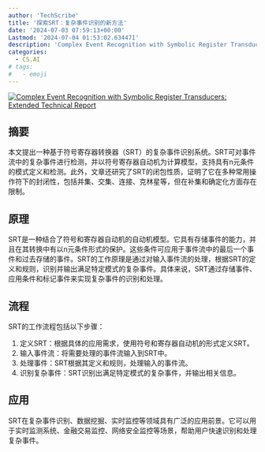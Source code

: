 ```yaml
---
author: 'TechScribe'
title: '探索SRT：复杂事件识别的新方法'
date: '2024-07-03 07:59:13+00:00'
Lastmod: '2024-07-04 01:53:02.634471'
description: 'Complex Event Recognition with Symbolic Register Transducers: Extended Technical Report'
categories:
  - CS.AI
# tags:
#   - emoji
---
```


[![Complex Event Recognition with Symbolic Register Transducers: Extended Technical Report](https://arxiv-research-1301205113.cos.ap-guangzhou.myqcloud.com/images/2407.02884v1.pdf_0.jpg)](https://arxiv.org/abs/2407.02884v1)

## 摘要

本文提出一种基于符号寄存器转换器（SRT）的复杂事件识别系统。SRT可对事件流中的复杂事件进行检测，并以符号寄存器自动机为计算模型，支持具有n元条件的模式定义和检测。此外，文章还研究了SRT的闭包性质，证明了它在多种常用操作符下的封闭性，包括并集、交集、连接、克林星等，但在补集和确定化方面存在限制。<!--more-->

## 原理

SRT是一种结合了符号和寄存器自动机的自动机模型。它具有存储事件的能力，并且在其转换中有以n元条件形式的保护。这些条件可应用于事件流中的最后一个事件和过去存储的事件。SRT的工作原理是通过对输入事件流的处理，根据SRT的定义和规则，识别并输出满足特定模式的复杂事件。具体来说，SRT通过存储事件、应用条件和标记事件来实现复杂事件的识别和处理。

## 流程

SRT的工作流程包括以下步骤：
1. 定义SRT：根据具体的应用需求，使用符号和寄存器自动机的形式定义SRT。
2. 输入事件流：将需要处理的事件流输入到SRT中。
3. 处理事件：SRT根据其定义和规则，处理输入的事件流。
4. 识别复杂事件：SRT识别出满足特定模式的复杂事件，并输出相关信息。

## 应用

SRT在复杂事件识别、数据挖掘、实时监控等领域具有广泛的应用前景。它可以用于实时监测系统、金融交易监控、网络安全监控等场景，帮助用户快速识别和处理复杂事件。
